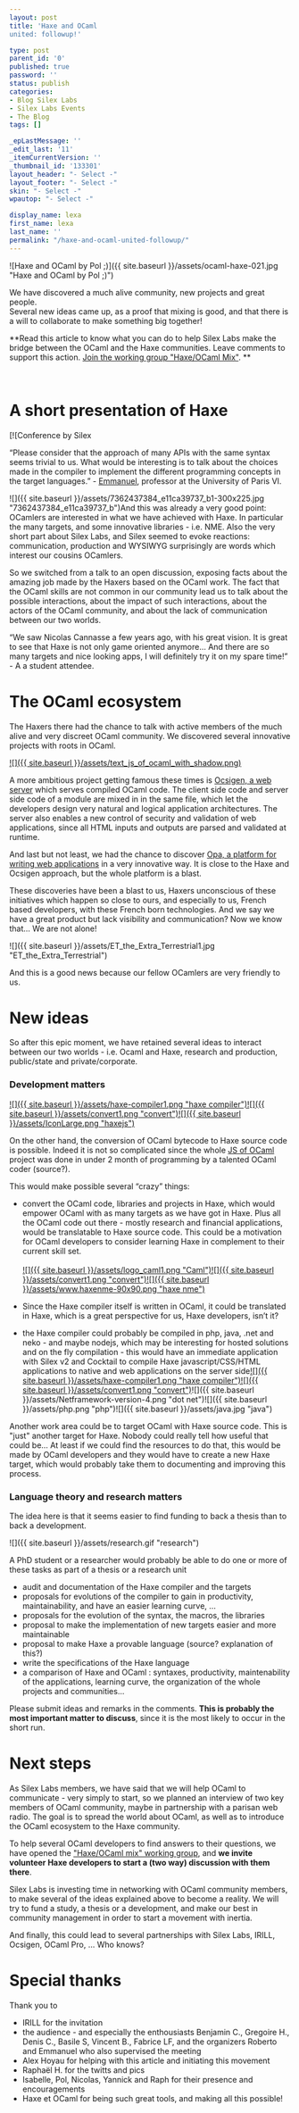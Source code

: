 ```yaml
---
layout: post
title: 'Haxe and OCaml
united: followup!'

type: post
parent_id: '0'
published: true
password: ''
status: publish
categories:
- Blog Silex Labs
- Silex Labs Events
- The Blog
tags: []

_epLastMessage: ''
_edit_last: '11'
_itemCurrentVersion: ''
_thumbnail_id: '133301'
layout_header: "- Select -"
layout_footer: "- Select -"
skin: "- Select -"
wpautop: "- Select -"

display_name: lexa
first_name: lexa
last_name: ''
permalink: "/haxe-and-ocaml-united-followup/"
---
```


![Haxe and OCaml by Pol ;)]({{ site.baseurl }}/assets/ocaml-haxe-021.jpg "Haxe and OCaml by Pol ;)")



We have discovered a much alive community, new projects and great people.  
Several new ideas came up, as a proof that mixing is good, and that there is a will to collaborate to make something big together!

**Read this article to know what you can do to help Silex Labs make the bridge between the OCaml and the Haxe communities. Leave comments to support this action. [Join the working group "Haxe/OCaml Mix"](https://www.silexlabs.org/groups/labs/haxe-community-meetings/haxe-ocaml-mix/ "Haxe / OCaml mix working group"). **



[  
](https://twitter.com/silexlabs/status/198049310972194816/photo/1)

A short presentation of Haxe
============================

[![Conference by Silex



“Please consider that the approach of many APIs with the same syntax seems trivial to us. What would be interesting is to talk about the choices made in the compiler to implement the different programming concepts in the target languages.” - [Emmanuel](http://www-apr.lip6.fr/~chaillou/), professor at the University of Paris VI.

![]({{ site.baseurl }}/assets/7362437384_e11ca39737_b1-300x225.jpg "7362437384_e11ca39737_b")And this was already a very good
point: OCamlers are interested in what we have achieved with Haxe. In particular the many targets, and some innovative libraries - i.e. NME. Also the very short part about Silex Labs, and Silex seemed to evoke
reactions: communication, production and WYSIWYG surprisingly are words which interest our cousins OCamlers.  


So we switched from a talk to an open discussion, exposing facts about the amazing job made by the Haxers based on the OCaml work. The fact that the OCaml skills are not common in our community lead us to talk about the possible interactions, about the impact of such interactions, about the actors of the OCaml community, and about the lack of communication between our two worlds.

“We saw Nicolas Cannasse a few years ago, with his great vision. It is great to see that Haxe is not only game oriented anymore... And there are so many targets and nice looking apps, I will definitely try it on my spare time!” - A a student attendee.

The OCaml ecosystem
===================

The Haxers there had the chance to talk with active members of the much alive and very discreet OCaml community. We discovered several innovative projects with roots in OCaml.

[![]({{ site.baseurl }}/assets/text_js_of_ocaml_with_shadow.png)](http://ocsigen.org/js_of_ocaml/)





A more ambitious project getting famous these times is [Ocsigen, a web server](http://ocsigen.org/ocsigenserver/) which serves compiled OCaml code. The client side code and server side code of a module are mixed in in the same file, which let the developers design very natural and logical application architectures. The server also enables a new control of security and validation of web applications, since all HTML inputs and outputs are parsed and validated at runtime.



And last but not least, we had the chance to discover [Opa, a platform for writing web applications](http://opalang.org/) in a very innovative way. It is close to the Haxe and Ocsigen approach, but the whole platform is a blast.



These discoveries have been a blast to us, Haxers unconscious of these initiatives which happen so close to ours, and especially to us, French based developers, with these French born technologies. And we say we have a great product but lack visibility and communication? Now we know that... We are not alone!

![]({{ site.baseurl }}/assets/ET_the_Extra_Terrestrial1.jpg "ET_the_Extra_Terrestrial")

And this is a good news because our fellow OCamlers are very friendly to us.

New ideas
=========

So after this epic moment, we have retained several ideas to interact between our two worlds - i.e. Ocaml and Haxe, research and production, public/state and private/corporate.

### Development matters



[![]({{ site.baseurl }}/assets/haxe-compiler1.png "haxe compiler")![]({{ site.baseurl }}/assets/convert1.png "convert")![]({{ site.baseurl }}/assets/IconLarge.png "haxejs")](http://caml.inria.fr/)

On the other hand, the conversion of OCaml bytecode to Haxe source code is possible. Indeed it is not so complicated since the whole [JS of OCaml](http://ocsigen.org/js_of_ocaml/) project was done in under 2 month of programming by a talented OCaml coder (source?).



This would make possible several “crazy”
things: 
*   convert the OCaml code, libraries and projects in Haxe, which would empower OCaml with as many targets as we have got in Haxe. Plus all the OCaml code out there - mostly research and financial applications, would be translatable to Haxe source code. This could be a motivation for OCaml developers to consider learning Haxe in complement to their current skill set.  
    [  
    ![]({{ site.baseurl }}/assets/logo_caml1.png "Caml")![]({{ site.baseurl }}/assets/convert1.png "convert")![]({{ site.baseurl }}/assets/www.haxenme-90x90.png "haxe nme")  
    ](http://caml.inria.fr/)

*   Since the Haxe compiler itself is written in OCaml, it could be translated in Haxe, which is a great perspective for us, Haxe developers, isn’t it?  




*   the Haxe compiler could probably be compiled in php, java, .net and neko - and maybe nodejs, which may be interesting for hosted solutions and on the fly compilation - this would have an immediate application with Silex v2 and Cocktail to compile Haxe javascript/CSS/HTML applications to native and web applications on the server side[![]({{ site.baseurl }}/assets/haxe-compiler1.png "haxe compiler")![]({{ site.baseurl }}/assets/convert1.png "convert")](http://caml.inria.fr/)![]({{ site.baseurl }}/assets/Netframework-version-4.png "dot net")![]({{ site.baseurl }}/assets/php.png "php")![]({{ site.baseurl }}/assets/java.jpg "java")

Another work area could be to target OCaml with Haxe source code. This is "just" another target for Haxe. Nobody could really tell how useful that could be... At least if we could find the resources to do that, this would be made by OCaml developers and they would have to create a new Haxe target, which would probably take them to documenting and improving this process.



### Language theory and research matters

The idea here is that it seems easier to find funding to back a thesis than to back a development.

![]({{ site.baseurl }}/assets/research.gif "research")

A PhD student or a researcher would probably be able to do one or more of these tasks as part of a thesis or a research unit

*   audit and documentation of the Haxe compiler and the targets
*   proposals for evolutions of the compiler to gain in productivity, maintainability, and have an easier learning curve, …
*   proposals for the evolution of the syntax, the macros, the libraries
*   proposal to make the implementation of new targets easier and more maintainable
*   proposal to make Haxe a provable language (source? explanation of this?)
*   write the specifications of the Haxe language
*   a comparison of Haxe and OCaml
: syntaxes, productivity, maintenability of the applications, learning curve, the organization of the whole projects and communities...

Please submit ideas and remarks in the comments. **This is probably the most important matter to discuss**, since it is the most likely to occur in the short run.

Next steps
==========

As Silex Labs members, we have said that we will help OCaml to communicate - very simply to start, so we planned an interview of two key members of OCaml community, maybe in partnership with a parisan web radio. The goal is to spread the world about OCaml, as well as to introduce the OCaml ecosystem to the Haxe community.

To help several OCaml developers to find answers to their questions, we have opened the ["Haxe/OCaml mix" working group](https://www.silexlabs.org/groups/labs/haxe-community-meetings/haxe-ocaml-mix/ "The Haxe/OCaml working group, discussions to help OCamlers understand Haxe and Haxers understand OCaml"), and **we invite volunteer Haxe developers to start a (two way) discussion with them there**.

Silex Labs is investing time in networking with OCaml community members, to make several of the ideas explained above to become a reality. We will try to fund a study, a thesis or a development, and make our best in community management in order to start a movement with inertia.



And finally, this could lead to several partnerships with Silex Labs, IRILL, Ocsigen, OCaml Pro, ... Who knows?

Special thanks
==============

Thank you to

*   IRILL for the invitation
*   the audience - and especially the enthousiasts Benjamin C., Gregoire H., Denis C., Basile S, Vincent B., Fabrice LF, and the organizers Roberto and Emmanuel who also supervised the meeting
*   Alex Hoyau for helping with this article and initiating this movement
*   Raphaël H. for the twitts and pics
*   Isabelle, Pol, Nicolas, Yannick and Raph for their presence and encouragements
*   Haxe et OCaml for being such great tools, and making all this possible!